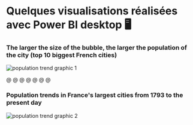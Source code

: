 # Quelques visualisations réalisées avec Power BI desktop 🖥

### The larger the size of the bubble, the larger the population of the city (top 10 biggest French cities)
![population trend graphic 1](https://github.com/user-attachments/assets/375e2047-b45d-4661-b3d6-81c822e32530)

@
@
@
@
@
@
@

### Population trends in France's largest cities from 1793 to the present day
![population trend graphic 2](https://github.com/user-attachments/assets/ed03d834-5d24-4626-a993-2fa825f74fb8)
